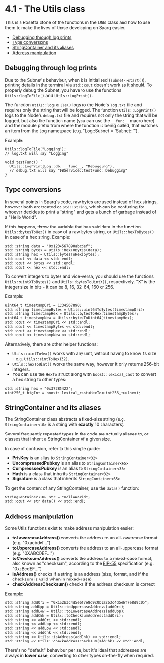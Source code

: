 # 4.1 - The Utils class

This is a Rosetta Stone of the functions in the Utils class and how to use them to make the lives of those developing on Sparq easier.

* [Debugging through log prints](#debugging-through-log-prints)
* [Type conversions](#type-conversions)
* [StringContainer and its aliases](#stringcontainer-and-its-aliases)
* [Address manipulation](#address-manipulation)

## Debugging through log prints

Due to the Subnet's behaviour, when it is initialized (`subnet->start()`), printing details in the terminal via `std::cout` doesn't work as it should. To properly debug the Subnet, you have to use the functions `Utils::logToFile()` and `Utils::LogPrint()`.

The function `Utils::logToFile()` logs to the Node's `log.txt` file and requires only the string that will be logged. The function `Utils::LogPrint()` logs to the Node's `debug.txt` file and requires not only the string that will be logged, but also the function name (you can use the `__func__` macro here) and the module prefix from where the function is being called, that matches an item from the Log namespace (e.g. "Log::Subnet = 'Subnet::'").

Example:

```
Utils::logToFile("Logging");
// log.txt will say "Logging"

void testFunc() {
  Utils::LogPrint(Log::db, __func__, "Debugging");
  // debug.txt will say "DBService::testFunc: Debugging"
}
```

## Type conversions

In several points in Sparq's code, raw bytes are used instead of hex strings, however both are treated as `std::string`, which can be confusing for whoever decides to print a "string" and gets a bunch of garbage instead of a "Hello World".

If this happens, throw the variable that has said data in the function `Utils::bytesToHex()` in case of a raw bytes string, or `Utils::hexToBytes()` in case of a hex string. Example:

```
std::string data = "0x1234567890abcdef";
std::string bytes = Utils::hexToBytes(data);
std::string hex = Utils::bytesToHex(bytes);
std::cout << data << std::endl;
std::cout << bytes << std::endl;
std::cout << hex << std::endl;
```

To convert integers to bytes and vice-versa, you should use the functions `Utils::uintXToBytes()` and `Utils::bytesToUintX()`, respectively. "X" is the integer size in bits - it can be 8, 16, 32, 64, 160 or 256.

Example:

```
uint64_t timestampOri = 1234567890;
std::string timestampBytes = Utils::uint64ToBytes(timestampOri);
std::string timestampHex = Utils::bytesToHex(timestampBytes);
uint64_t timestampNew = Utils::bytesToUint64(timestampHex);
std::cout << timestampOri << std::endl;
std::cout << timestampBytes << std::endl;
std::cout << timestampHex << std::endl;
std::cout << timestampNew << std::endl;
```

Alternatively, there are other helper functions:

* `Utils::uintToHex()` works with any uint, without having to know its size - e.g. `Utils::uintToHex(32)`.
* `Utils::hexToUint()` works the same way, however it only returns 256-bit integers.
* You can use the `HexTo` struct along with `boost::lexical_cast` to convert a hex string to other types:

```
std::string hex = "0x37285422";
uint256_t bigInt = boost::lexical_cast<HexTo<uint256_t>>(hex);
```

## StringContainer and its aliases

The StringContainer class abstracts a fixed-size string (e.g. `StringContainer<10>` is a string with **exactly** 10 characters).

Several frequently repeated types in the code are actually aliases to, or classes that inherit a StringContainer of a given size.

In case of confusion, refer to this simple guide:

* **PrivKey** is an alias to `StringContainer<32>`
* **UncompressedPubkey** is an alias to `StringContainer<65>`
* **CompresssedPubkey** is an alias to `StringContainer<33>`
* **Hash** is a class that inherits `StringContainer<32>`
* **Signature** is a class that inherits `StringContainer<65>`

To get the content of any StringContainer, use the `data()` function:

```
StringContainer<10> str = "HelloWorld";
std::cout << str.data() << std::endl;
```

## Address manipulation

Some Utils functions exist to make address manipulation easier:

* **toLowercaseAddress()** converts the address to an all-lowercase format (e.g. "0xacbdef...")
* **toUppercaseAddress()** converts the address to an all-uppercase format (e.g. "0XABCDEF...")
* **toChecksumAddress()** converts the address to a mixed-case format, also known as "checksum", according to the [EIP-55](https://eips.ethereum.org/EIPS/eip-55) specification (e.g. "0xaBcdEF...")
* **isAddress()** checks if a string is an address (size, format, and if the checksum is valid when in mixed-case)
* **checkAddressChecksum()** checks if the address checksum is correct

Example:

```
std::string addOri = "0x1a2b3c4d5e6f7e8d9c0b1a2b3c4d5e6f7e8d9c0b";
std::string addUpp = Utils::toUppercaseAddress(addOri);
std::string addLow = Utils::toLowercaseAddress(addUpp);
std::string addChk = Utils::toChecksumAddress(addOri);
std::string << addOri << std::endl;
std::string << addUpp << std::endl;
std::string << addLow << std::endl;
std::string << addChk << std::endl;
std::string << Utils::isAddress(addChk) << std::endl;
std::string << Utils::checkAddressChecksum(addChk) << std::endl;
```

There's no "default" behaviour per se, but it's ideal that addresses are always in **lower case**, converting to other types on-the-fly when required.

